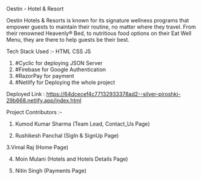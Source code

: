 Oestin - Hotel & Resort

Oestin Hotels & Resorts is known for its signature wellness programs that empower guests to maintain their routine, no matter where they travel. From their renowned Heavenly® Bed, to nutritious food options on their Eat Well Menu, they are there to help guests be their best.


Tech Stack Used :- 
    HTML
    CSS
    JS
1. #Cyclic for deploying JSON Server
2. #Firebase for Google Authentication
3. #RazorPay for payment
4. #Netlify for Deploying the whole project

Deployed Link : https://64dcecef4c77132933378ad2--silver-piroshki-29b668.netlify.app/index.html

Project Contributors :-
1. Kumod Kumar Sharma (Team Lead, Contact_Us Page)
   
2. Rushikesh Panchal (SigIn & SignUp Page)
   
3.Vimal Raj (Home Page)

4. Moin Mulani (Hotels and Hotels Details Page)
   
5. Nitin Singh (Payments Page)




